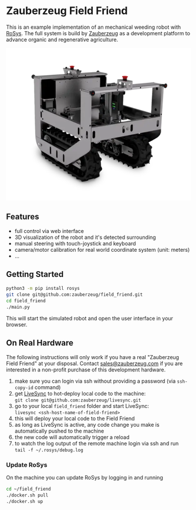 # Zauberzeug Field Friend

This is an example implementation of an mechanical weeding robot with [RoSys](https://rosys.io).
The full system is build by [Zauberzeug](http://zauberzeug.com) as a development platform to advance organic and regenerative agriculture.

![](assets/field_friend.webp)

## Features

- full control via web interface
- 3D visualization of the robot and it's detected surrounding
- manual steering with touch-joystick and keyboard
- camera/motor calibration for real world coordinate system (unit: meters)
- ...

## Getting Started

```bash
python3 -m pip install rosys
git clone git@github.com:zauberzeug/field_friend.git
cd field_friend
./main.py
```

This will start the simulated robot and open the user interface in your browser.

## On Real Hardware

The following instructions will only work if you have a real "Zauberzeug Field Friend" at your disposal.
Contact [sales@zauberzeug.com](mailto:sales@zauberzeug.com) if you are interested in a non-profit purchase of this development hardware.

1. make sure you can login via ssh without providing a password (via `ssh-copy-id` command)
2. get [LiveSync](https://github.com/zauberzeug/livesync) to hot-deploy local code to the machine: <br>
   `git clone git@github.com:zauberzeug/livesync.git`
3. go to your local `field_friend` folder and start LiveSync: <br>
   `livesync <ssh-host-name-of-field-friend>`
4. this will deploy your local code to the Field Friend
5. as long as LiveSync is active, any code change you make is automatically pushed to the machine
6. the new code will automatically trigger a reload
7. to watch the log output of the remote machine login via ssh and run <br>
   `tail -f ~/.rosys/debug.log`

### Update RoSys

On the machine you can update RoSys by logging in and running

```bash
cd ~/field_friend
./docker.sh pull
./docker.sh up
```
